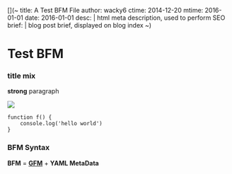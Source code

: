 [](~
    title:      A Test BFM File
    author:     wacky6
    ctime:      2014-12-20
    mtime:      2016-01-01
    date:       2016-01-01
    desc:  |
        html meta description, used to perform SEO
    brief: |
        blog post brief, displayed on blog index
~)

Test BFM
===

<style>BUBBLE CSS</style>

[](< #x-title   .class-title   @color: red >)
### title mix

[](< .block-mix   @color:blue >)
[](< .inline-mix   #el-id   @color: red >)**strong** paragraph

[](< .block-mix >)
[](< .inline-mix >) ![](image)

```
function f() {
    console.log('hello world')
}
```

### BFM Syntax
**BFM** =
  [](< .inline-mix >) [**GFM**](https://help.github.com/articles/github-flavored-markdown/)
  +
  **YAML MetaData**

<style>BUBBLE CSS</style>
